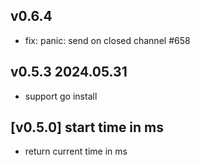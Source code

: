 ## v0.6.4
- fix: panic: send on closed channel #658

## v0.5.3 2024.05.31
- support go install

## [v0.5.0] start time in ms
- return current time in ms